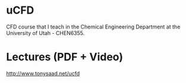 # uCFD
CFD course that I teach in the Chemical Engineering Department at the University of Utah - CHEN6355.

# Lectures (PDF + Video)
http://www.tonysaad.net/ucfd
